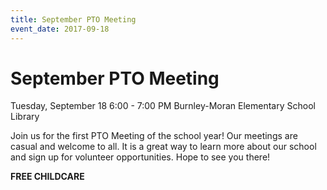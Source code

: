 ```yaml
---
title: September PTO Meeting
event_date: 2017-09-18
---
```


# September PTO Meeting

Tuesday, September 18 
6:00 - 7:00 PM 
Burnley-Moran Elementary School Library 

Join us for the first PTO Meeting of the school year! Our meetings are casual and welcome to all.  It is a great way to learn more about our school and sign up for volunteer opportunities. Hope to see you there!

**FREE CHILDCARE**
